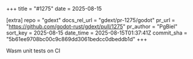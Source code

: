 +++
title = "#1275"
date = 2025-08-15

[extra]
repo = "gdext"
docs_rel_url = "gdext/pr-1275/godot"
pr_url = "https://github.com/godot-rust/gdext/pull/1275"
pr_author = "PgBiel"
sort_key = 2025-08-15
date_time = 2025-08-15T01:37:41Z
commit_sha = "5b61ee9708bc00c9c869dd3061bedcc0dbeddb1d"
+++

Wasm unit tests on CI
